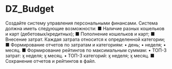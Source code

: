 # DZ_Budget
Создайте систему управления персональными финансами.
Система должна иметь следующие возможности:
■ Наличие разных кошельков и карт (дебетовых/кредитных);
■ Пополнение кошельков и карт;
■ Внесение затрат. Каждая затрата относится к определенной категории;
■ Формирование отчетов по затратам и категориям:
• день;
• неделя;
• месяц.
■ Формирование рейтингов по максимальным суммам:
• ТОП-3 затрат:
ӽ неделя;
ӽ месяц.
• ТОП-3 категорий:
ӽ неделя;
ӽ месяц.
■ Сохранение отчетов и рейтингов в файл.
